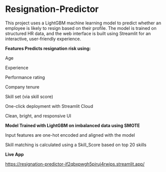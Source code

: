 # Resignation-Predictor
This project uses a LightGBM machine learning model to predict whether an employee is likely to resign based on their profile. The model is trained on structured HR data, and the web interface is built using Streamlit for an interactive, user-friendly experience.

**Features
Predicts resignation risk using:**

Age

Experience

Performance rating

Company tenure

Skill set (via skill score)

One-click deployment with Streamlit Cloud

Clean, bright, and responsive UI

**Model
Trained with LightGBM on imbalanced data using SMOTE**

Input features are one-hot encoded and aligned with the model

Skill matching is calculated using a Skill_Score based on top 20 skills

 **Live App**

https://resignation-predictor-if2qbxpwgh5piruj4rwips.streamlit.app/
